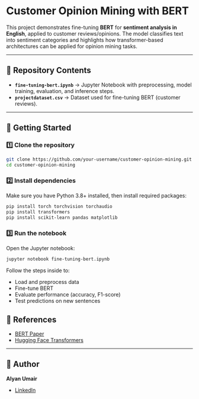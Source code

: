 # Customer Opinion Mining with BERT

This project demonstrates fine-tuning **BERT** for **sentiment analysis in English**, applied to customer reviews/opinions. The model classifies text into sentiment categories and highlights how transformer-based architectures can be applied for opinion mining tasks.  

---

## 📂 Repository Contents
- **`fine-tuning-bert.ipynb`** → Jupyter Notebook with preprocessing, model training, evaluation, and inference steps.  
- **`projectdataset.csv`** → Dataset used for fine-tuning BERT (customer reviews).    

---

## 🚀 Getting Started

### 1️⃣ Clone the repository
```bash
git clone https://github.com/your-username/customer-opinion-mining.git
cd customer-opinion-mining
```

### 2️⃣ Install dependencies
Make sure you have Python 3.8+ installed, then install required packages:  
```bash
pip install torch torchvision torchaudio
pip install transformers
pip install scikit-learn pandas matplotlib
```

### 3️⃣ Run the notebook
Open the Jupyter notebook:  
```bash
jupyter notebook fine-tuning-bert.ipynb
```

Follow the steps inside to:  
- Load and preprocess data  
- Fine-tune BERT  
- Evaluate performance (accuracy, F1-score)  
- Test predictions on new sentences  



## 🔗 References
- [BERT Paper](https://arxiv.org/abs/1810.04805)  
- [Hugging Face Transformers](https://huggingface.co/transformers/)  

---

## 👤 Author
**Alyan Umair**  
- [LinkedIn](https://www.linkedin.com/in/alyan-umair/)

